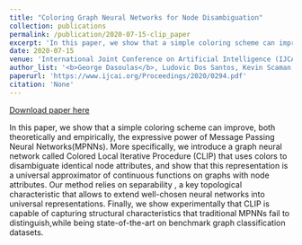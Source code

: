 ```yaml
---
title: "Coloring Graph Neural Networks for Node Disambiguation"
collection: publications
permalink: /publication/2020-07-15-clip_paper
excerpt: 'In this paper, we show that a simple coloring scheme can improve, both theoretically and empirically, the expressive power of Message Passing Neural Networks(MPNNs). More specifically, we introduce a graph neural network called Colored Local Iterative Procedure (CLIP) that uses colors to disambiguate identical node attributes, and show that this representation is a universal approximator of continuous functions on graphs with node attributes. Our method relies on separability , a key topological characteristic that allows to extend well-chosen neural networks into universal representations. Finally, we show experimentally that CLIP is capable of capturing structural characteristics that traditional MPNNs fail to distinguish,while being state-of-the-art on benchmark graph classification datasets.'
date: 2020-07-15
venue: 'International Joint Conference on Artificial Intelligence (IJCAI)'
author_list: '<b>George Dasoulas</b>, Ludovic Dos Santos, Kevin Scaman, Aladin Virmaux'
paperurl: 'https://www.ijcai.org/Proceedings/2020/0294.pdf'
citation: 'None'
---
```


<a href='https://www.ijcai.org/Proceedings/2020/0294.pdf'>Download paper here</a>

In this paper, we show that a simple coloring scheme can improve, both theoretically and empirically, the expressive power of Message Passing Neural Networks(MPNNs). More specifically, we introduce a graph neural network called Colored Local Iterative Procedure (CLIP) that uses colors to disambiguate identical node attributes, and show that this representation is a universal approximator of continuous functions on graphs with node attributes. Our method relies on separability , a key topological characteristic that allows to extend well-chosen neural networks into universal representations. Finally, we show experimentally that CLIP is capable of capturing structural characteristics that traditional MPNNs fail to distinguish,while being state-of-the-art on benchmark graph classification datasets.
